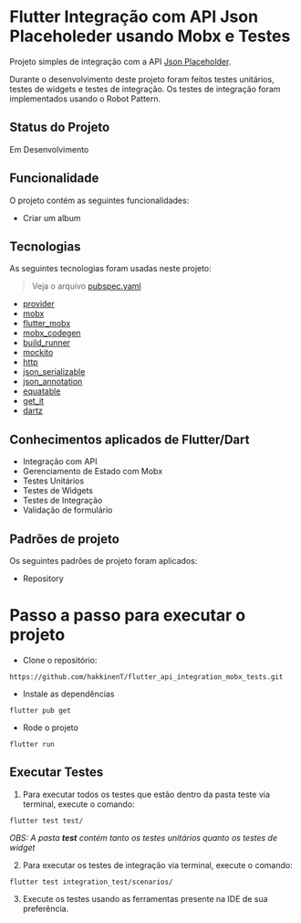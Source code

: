 # Flutter Integração com API Json Placeholeder usando Mobx e Testes
Projeto simples de integração com a API [Json Placeholder](https://jsonplaceholder.typicode.com/). 

Durante o desenvolvimento deste projeto foram feitos testes unitários, testes de widgets e testes de integração. Os testes de integração foram implementados usando o Robot Pattern.

## Status do Projeto
Em Desenvolvimento

## Funcionalidade

O projeto contém as seguintes funcionalidades:
- Criar um album

## Tecnologias
As seguintes tecnologias foram usadas neste projeto: 

> Veja o arquivo [pubspec.yaml](pubspec.yaml)

- [provider](https://pub.dev/packages/provider)
- [mobx](https://pub.dev/packages/mobx)
- [flutter_mobx](https://pub.dev/packages/flutter_mobx)
- [mobx_codegen](https://pub.dev/packages/mobx_codegen)
- [build_runner](https://pub.dev/packages/build_runner)
- [mockito](https://pub.dev/packages/mockito)
- [http](https://pub.dev/packages/http)
- [json_serializable](https://pub.dev/packages/json_serializable)
- [json_annotation](https://pub.dev/packages/json_annotation)
- [equatable](https://pub.dev/packages/equatable)
- [get_it](https://pub.dev/packages/get_it)
- [dartz](https://pub.dev/packages/dartz)


## Conhecimentos aplicados de Flutter/Dart
- Integração com API
- Gerenciamento de Estado com Mobx
- Testes Unitários
- Testes de Widgets
- Testes de Integração
- Validação de formulário

## Padrões de projeto
Os seguintes padrões de projeto foram aplicados:
- Repository

# Passo a passo para executar o projeto

- Clone o repositório:

```shell
https://github.com/hakkinenT/flutter_api_integration_mobx_tests.git
```
- Instale as dependências

```shell
flutter pub get
```
- Rode o projeto

```shell
flutter run
```
## Executar Testes
1. Para executar todos os testes que estão dentro da pasta teste via terminal, execute o comando:

```shell
flutter test test/
```
*OBS: A pasta **test** contém tanto os testes unitários quanto os testes de widget*


2. Para executar os testes de integração via terminal, execute o comando:

```shell
flutter test integration_test/scenarios/
```
3. Execute os testes usando as ferramentas presente na IDE de sua preferência.
